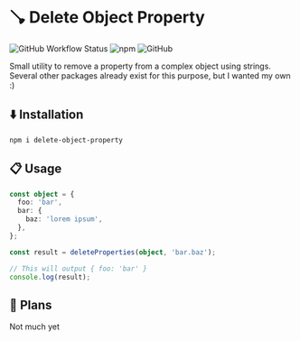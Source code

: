 # 🪠 Delete Object Property

![GitHub Workflow Status](https://img.shields.io/github/workflow/status/survivorbat/delete-object-property/deploy)
![npm](https://img.shields.io/npm/dt/delete-object-property)
![GitHub](https://img.shields.io/github/license/survivorbat/delete-object-property)

Small utility to remove a property from a complex object using strings.
Several other packages already exist for this purpose, but I wanted my own :)

## ⬇️ Installation

`npm i delete-object-property`

## 📋 Usage

```typescript
const object = {
  foo: 'bar',
  bar: {
    baz: 'lorem ipsum',
  },
};

const result = deleteProperties(object, 'bar.baz');

// This will output { foo: 'bar' }
console.log(result);
```

## 🔭 Plans

Not much yet
